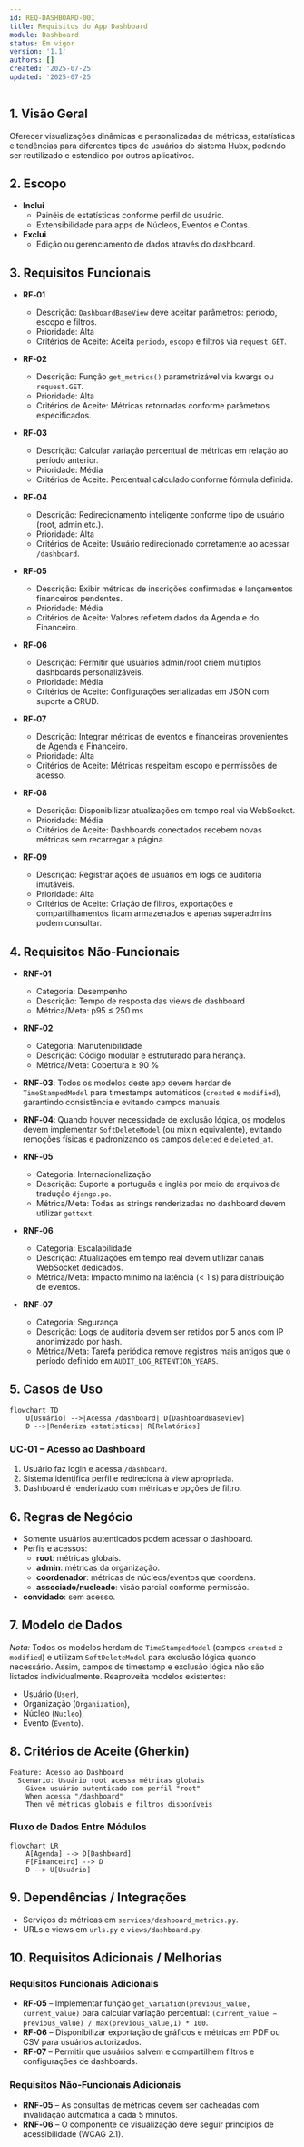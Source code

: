 ```yaml
---
id: REQ-DASHBOARD-001
title: Requisitos do App Dashboard
module: Dashboard
status: Em vigor
version: '1.1'
authors: []
created: '2025-07-25'
updated: '2025-07-25'
---
```


## 1. Visão Geral

Oferecer visualizações dinâmicas e personalizadas de métricas, estatísticas e tendências para diferentes tipos de usuários do sistema Hubx, podendo ser reutilizado e estendido por outros aplicativos.


## 2. Escopo


- **Inclui**  
  - Painéis de estatísticas conforme perfil do usuário.  
  - Extensibilidade para apps de Núcleos, Eventos e Contas.  
- **Exclui**  
  - Edição ou gerenciamento de dados através do dashboard.


## 3. Requisitos Funcionais

- **RF‑01**  
  - Descrição: `DashboardBaseView` deve aceitar parâmetros: período, escopo e filtros.  
  - Prioridade: Alta  
  - Critérios de Aceite: Aceita `periodo`, `escopo` e filtros via `request.GET`.  

- **RF‑02**  
  - Descrição: Função `get_metrics()` parametrizável via kwargs ou `request.GET`.  
  - Prioridade: Alta  
  - Critérios de Aceite: Métricas retornadas conforme parâmetros especificados.  

- **RF‑03**  
  - Descrição: Calcular variação percentual de métricas em relação ao período anterior.  
  - Prioridade: Média  
  - Critérios de Aceite: Percentual calculado conforme fórmula definida.  

- **RF‑04**
  - Descrição: Redirecionamento inteligente conforme tipo de usuário (root, admin etc.).
  - Prioridade: Alta
  - Critérios de Aceite: Usuário redirecionado corretamente ao acessar `/dashboard`.

- **RF‑05**
  - Descrição: Exibir métricas de inscrições confirmadas e lançamentos financeiros pendentes.
  - Prioridade: Média
  - Critérios de Aceite: Valores refletem dados da Agenda e do Financeiro.

- **RF‑06**
  - Descrição: Permitir que usuários admin/root criem múltiplos dashboards personalizáveis.
  - Prioridade: Média
  - Critérios de Aceite: Configurações serializadas em JSON com suporte a CRUD.

- **RF‑07**
  - Descrição: Integrar métricas de eventos e financeiras provenientes de Agenda e Financeiro.
  - Prioridade: Alta
  - Critérios de Aceite: Métricas respeitam escopo e permissões de acesso.

- **RF‑08**
  - Descrição: Disponibilizar atualizações em tempo real via WebSocket.
  - Prioridade: Média
  - Critérios de Aceite: Dashboards conectados recebem novas métricas sem recarregar a página.

- **RF‑09**
  - Descrição: Registrar ações de usuários em logs de auditoria imutáveis.
  - Prioridade: Alta
  - Critérios de Aceite: Criação de filtros, exportações e compartilhamentos ficam armazenados e apenas superadmins podem consultar.


## 4. Requisitos Não‑Funcionais

- **RNF‑01**  
  - Categoria: Desempenho  
  - Descrição: Tempo de resposta das views de dashboard  
  - Métrica/Meta: p95 ≤ 250 ms  

- **RNF‑02**  
  - Categoria: Manutenibilidade  
  - Descrição: Código modular e estruturado para herança.  
  - Métrica/Meta: Cobertura ≥ 90 %  


- **RNF‑03**: Todos os modelos deste app devem herdar de `TimeStampedModel` para timestamps automáticos (`created` e `modified`), garantindo consistência e evitando campos manuais.
- **RNF‑04**: Quando houver necessidade de exclusão lógica, os modelos devem implementar `SoftDeleteModel` (ou mixin equivalente), evitando remoções físicas e padronizando os campos `deleted` e `deleted_at`.

- **RNF‑05**
  - Categoria: Internacionalização
  - Descrição: Suporte a português e inglês por meio de arquivos de tradução `django.po`.
  - Métrica/Meta: Todas as strings renderizadas no dashboard devem utilizar `gettext`.

- **RNF‑06**
  - Categoria: Escalabilidade
  - Descrição: Atualizações em tempo real devem utilizar canais WebSocket dedicados.
  - Métrica/Meta: Impacto mínimo na latência (< 1 s) para distribuição de eventos.

- **RNF‑07**
  - Categoria: Segurança
  - Descrição: Logs de auditoria devem ser retidos por 5 anos com IP anonimizado por hash.
  - Métrica/Meta: Tarefa periódica remove registros mais antigos que o período definido em `AUDIT_LOG_RETENTION_YEARS`.


## 5. Casos de Uso


```mermaid
flowchart TD
    U[Usuário] -->|Acessa /dashboard| D[DashboardBaseView]
    D -->|Renderiza estatísticas| R[Relatórios]
```
### UC‑01 – Acesso ao Dashboard
1. Usuário faz login e acessa `/dashboard`.  
2. Sistema identifica perfil e redireciona à view apropriada.  
3. Dashboard é renderizado com métricas e opções de filtro.


## 6. Regras de Negócio


- Somente usuários autenticados podem acessar o dashboard.  
- Perfis e acessos:  
  - **root**: métricas globais.  
  - **admin**: métricas da organização.  
  - **coordenador**: métricas de núcleos/eventos que coordena.  
  - **associado/nucleado**: visão parcial conforme permissão.  
 - **convidado**: sem acesso.


## 7. Modelo de Dados


*Nota:* Todos os modelos herdam de `TimeStampedModel` (campos `created` e `modified`) e utilizam `SoftDeleteModel` para exclusão lógica quando necessário. Assim, campos de timestamp e exclusão lógica não são listados individualmente.
Reaproveita modelos existentes:  
- Usuário (`User`),  
- Organização (`Organization`),  
- Núcleo (`Nucleo`),  
- Evento (`Evento`).


## 8. Critérios de Aceite (Gherkin)


```gherkin
Feature: Acesso ao Dashboard
  Scenario: Usuário root acessa métricas globais
    Given usuário autenticado com perfil "root"
    When acessa "/dashboard"
    Then vê métricas globais e filtros disponíveis
```

### Fluxo de Dados Entre Módulos

```mermaid
flowchart LR
    A[Agenda] --> D[Dashboard]
    F[Financeiro] --> D
    D --> U[Usuário]
```


## 9. Dependências / Integrações


- Serviços de métricas em `services/dashboard_metrics.py`.  
- URLs e views em `urls.py` e `views/dashboard.py`.


## 10. Requisitos Adicionais / Melhorias

### Requisitos Funcionais Adicionais
- **RF‑05** – Implementar função `get_variation(previous_value, current_value)` para calcular variação percentual: `(current_value − previous_value) / max(previous_value,1) * 100`.  
- **RF‑06** – Disponibilizar exportação de gráficos e métricas em PDF ou CSV para usuários autorizados.  
- **RF‑07** – Permitir que usuários salvem e compartilhem filtros e configurações de dashboards.  

### Requisitos Não‑Funcionais Adicionais
- **RNF‑05** – As consultas de métricas devem ser cacheadas com invalidação automática a cada 5 minutos.  
- **RNF‑06** – O componente de visualização deve seguir princípios de acessibilidade (WCAG 2.1).
